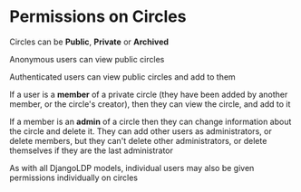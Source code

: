 # Permissions on Circles

Circles can be **Public**, **Private** or **Archived**

Anonymous users can view public circles

Authenticated users can view public circles and add to them

If a user is a **member** of a private circle (they have been added by another member, or the circle's creator), then they can view the circle, and add to it

If a member is an **admin** of a circle then they can change information about the circle and delete it. They can add other users as administrators, or delete members, but they can't delete other administrators, or delete themselves if they are the last administrator

As with all DjangoLDP models, individual users may also be given permissions individually on circles
